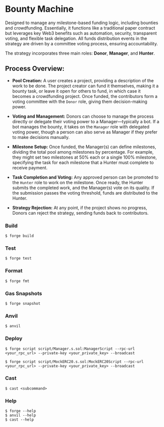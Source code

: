 # Bounty Machine

Designed to manage any milestone-based funding logic, including bounties and crowdfunding. 
Essentially, it functions like a traditional paper contract but leverages key Web3 benefits such as automation, security, transparent voting, and flexible task delegation. All funds distribution events in the strategy are driven by a committee voting process, ensuring accountability.

The strategy incorporates three main roles: **Donor**, **Manager**, and **Hunter**.

## Process Overview:

- **Pool Creation:** A user creates a project, providing a description of the work to be done. The project creator can fund it themselves, making it a bounty task, or leave it open for others to fund, in which case it becomes a crowdfunding project. Once funded, the contributors form a voting committee with the `Donor` role, giving them decision-making power.

- **Voting and Management:** Donors can choose to manage the process directly or delegate their voting power to a Manager—typically a bot. If a bot manages the bounty, it takes on the `Manager` role with delegated voting power, though a person can also serve as Manager if they prefer to make decisions manually.

- **Milestone Setup:** Once funded, the Manager(s) can define milestones, dividing the total pool among milestones by percentage. For example, they might set two milestones at 50% each or a single 100% milestone, specifying the task for each milestone that a Hunter must complete to receive payment.

- **Task Completion and Voting:** Any approved person can be promoted to the `Hunter` role to work on the milestone. Once ready, the Hunter submits the completed work, and the Manager(s) vote on its quality. If the submission passes the voting threshold, funds are distributed to the Hunter.

- **Strategy Rejection:** At any point, if the project shows no progress, Donors can reject the strategy, sending funds back to contributors.


### Build

```shell
$ forge build
```

### Test

```shell
$ forge test
```

### Format

```shell
$ forge fmt
```

### Gas Snapshots

```shell
$ forge snapshot
```

### Anvil

```shell
$ anvil
```

### Deploy

```shell
$ forge script script/Manager.s.sol:ManagerScript --rpc-url <your_rpc_url> --private-key <your_private_key> --broadcast

$ forge script script/MockERC20.s.sol:MockERC20Script --rpc-url <your_rpc_url> --private-key <your_private_key> --broadcast

```

### Cast

```shell
$ cast <subcommand>
```

### Help

```shell
$ forge --help
$ anvil --help
$ cast --help
```
